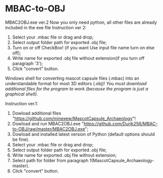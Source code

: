 # MBAC-to-OBJ
MBAC2OBJ.exe ver.2
Now you only need python, all other files are already included in the exe file
Instruction ver 2:
1. Select your .mbac file or drag and drop;
2. Select output folder path for exported .obj file;
3. Turn on or off CheckBox! (if you want Use input file name turn on else off);
4. Write name for exported .obj file without extension(if you turn off paragraph '3');
5. Click "convert" button.

Windows shell for converting mascot capsule files (.mbac) into an understandable format for most 3D editors (.obj)!
*You must download additional files for the program to work (because the program is just a graphical shell).*

Instruction ver.1:
1. Dowload additional files "https://github.com/minexew/MascotCapsule_Archaeology"!
2. Dowload and run MBAC2OBJ.exe "https://github.com/Durik256/MBAC-to-OBJ/raw/master/MBAC2OBJ.exe";
3. Dowload and installed latest version of Python (default options should be fine).
4. Select your .mbac file or drag and drop;
5. Select output folder path for exported .obj file;
6. Write name for exported .obj file without extension;
7. Select path for folder from paragraph 1(MascotCapsule_Archaeology-master).
8. Click "convert" button.
